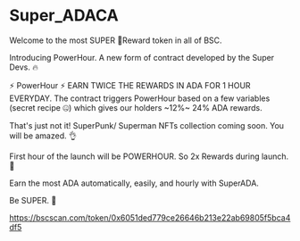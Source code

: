 # Super_ADACA

Welcome to the most SUPER  💪Reward token in all of BSC. 

Introducing PowerHour. A new form of contract developed by the Super Devs. 🔥

⚡️ PowerHour ⚡️ EARN TWICE THE REWARDS IN ADA FOR 1 HOUR EVERYDAY. The contract triggers PowerHour based on a few variables (secret recipe 🤐) which gives our holders ~12%~ 24% ADA rewards. 

That's just not it! SuperPunk/ Superman NFTs collection coming soon. You will be amazed. 👌

First hour of the launch will be POWERHOUR. So 2x Rewards during launch. 🚀

Earn the most ADA automatically, easily, and hourly with SuperADA. 

Be SUPER. 💫

https://bscscan.com/token/0x6051ded779ce26646b213e22ab69805f5bca4df5




